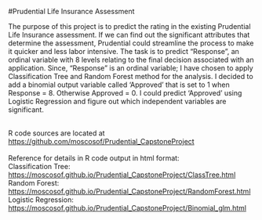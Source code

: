
#Prudential Life Insurance Assessment

The purpose of this project is to predict the rating in the existing Prudential Life Insurance assessment. 
If we can find out the significant attributes that determine the assessment, Prudential could streamline the process
to make it quicker and less labor intensive.  The task is to predict “Response”, an ordinal variable with 8 levels relating
to the final decision associated with an application.  Since, “Response” is an ordinal variable; I have chosen to apply 
Classification Tree and Random Forest method for the analysis.  I decided to add a binomial output variable called ‘Approved’ 
that is set to 1 when Response = 8. Otherwise Approved = 0.  I could predict ‘Approved’ using Logistic Regression and figure
out which independent variables are significant.<br><br>

R code sources are located at https://github.com/moscosof/Prudential_CapstoneProject
<br><br>
Reference for details in R code output in html format:<br>
Classification Tree:    https://moscosof.github.io/Prudential_CapstoneProject/ClassTree.html<br>
Random Forest:          https://moscosof.github.io/Prudential_CapstoneProject/RandomForest.html<br>
Logistic Regression:    https://moscosof.github.io/Prudential_CapstoneProject/Binomial_glm.html<br>



